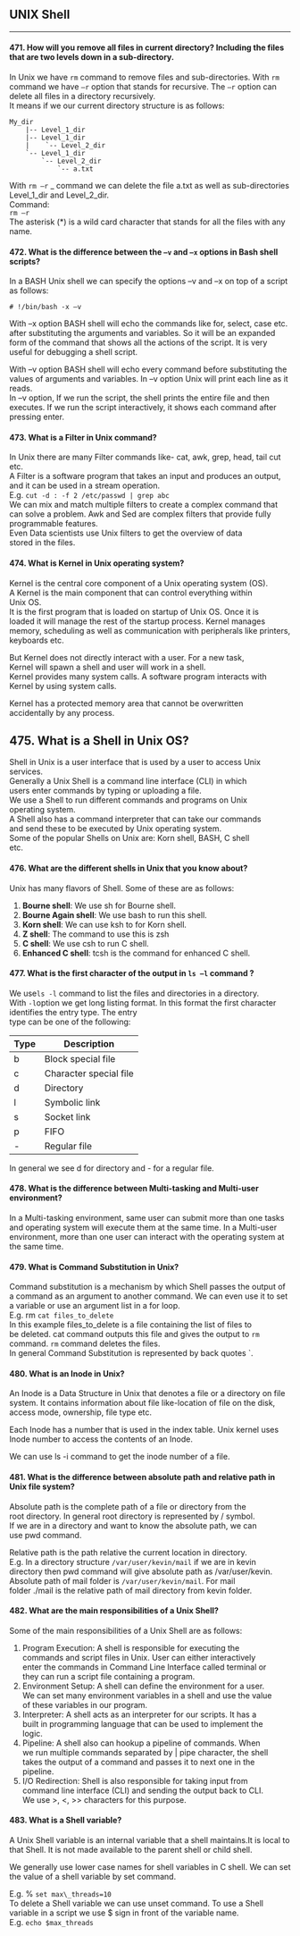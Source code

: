 ## UNIX Shell
******
#### 471. How will you remove all files in current directory? Including the files that are two levels down in a sub-directory.

In Unix we have `rm` command to remove files and sub-directories. With `rm` command we have `–r` option that stands for recursive. The `–r` option can delete all files in a directory recursively.  
It means if we our current directory structure is as follows:

    My_dir
        |-- Level_1_dir
        |-- Level_1_dir
        |    `-- Level_2_dir
        `-- Level_1_dir 
            `-- Level_2_dir
                `-- a.txt

With `rm –r` \_ command we can delete the file a.txt as well as sub-directories Level\_1\_dir and Level\_2\_dir.  
Command:  
`rm –r`  
The asterisk \(\*\) is a wild card character that stands for all the files with any name.

#### 472. What is the difference between the `–v` and `–x` options in Bash shell scripts?

In a BASH Unix shell we can specify the options –v and –x on top of a script as follows:

```shell
# !/bin/bash -x –v
```

With –x option BASH shell will echo the commands like for, select, case etc. after substituting the arguments and variables. So it will be an expanded form of the command that shows all the actions of the script. It is very useful for debugging a shell script.

With –v option BASH shell will echo every command before substituting the values of arguments and variables. In –v option Unix will print each line as it reads.  
In –v option, If we run the script, the shell prints the entire file and then executes. If we run the script interactively, it shows each command after pressing enter.

#### 473. What is a Filter in Unix command?

In Unix there are many Filter commands like- cat, awk, grep, head, tail cut etc.  
A Filter is a software program that takes an input and produces an output, and it can be used in a stream operation.  
E.g. `cut -d : -f 2 /etc/passwd | grep abc`  
We can mix and match multiple filters to create a complex command that can solve a problem. Awk and Sed are complex filters that provide fully programmable features.  
Even Data scientists use Unix filters to get the overview of data  
stored in the files.

#### 474. What is Kernel in Unix operating system?

Kernel is the central core component of a Unix operating system  (OS).  
A Kernel is the main component that can control everything within  
Unix OS.  
It is the first program that is loaded on startup of Unix OS. Once it is  
loaded it will manage the rest of the startup process. Kernel manages memory, scheduling as well as communication with   peripherals like printers, keyboards etc. 

But Kernel does not directly interact with a user. For a new task,   
Kernel will spawn a shell and user will work in a shell.  
Kernel provides many system calls. A software program interacts with Kernel by using system calls.  

Kernel has a protected memory area that cannot be overwritten  
accidentally by any process.

## 475. What is a Shell in Unix OS?

Shell in Unix is a user interface that is used by a user to access Unix  
services.  
Generally a Unix Shell is a command line interface \(CLI\) in which  
users enter commands by typing or uploading a file.  
We use a Shell to run different commands and programs on Unix  
operating system.  
A Shell also has a command interpreter that can take our commands  
and send these to be executed by Unix operating system.  
Some of the popular Shells on Unix are: Korn shell, BASH, C shell  
etc.

#### 476. What are the different shells in Unix that you know about?

Unix has many flavors of Shell. Some of these are as follows:  
1. **Bourne shell**: We use sh for Bourne shell.  
2. **Bourne Again shell**: We use bash to run this shell.  
3. **Korn shell**: We can use ksh to for Korn shell.  
4. **Z shell**: The command to use this is zsh  
5. **C shell**: We use csh to run C shell.  
6. **Enhanced C shell**: tcsh is the command for enhanced C shell.

#### 477. What is the first character of the output in `ls –l` command ?

We use`ls -l` command to list the files and directories in a directory.  
With `-l`option we get long listing format. In this format the first character identifies the entry type. The entry  
type can be one of the following:

| Type | Description            |
| ---- | ---------------------- |
| b    | Block special file     |
| c    | Character special file |
| d    | Directory              |
| l    | Symbolic link          |
| s    | Socket link            |
| p    | FIFO                   |
| -    | Regular file           |

In general we see d for directory and - for a regular file.

#### 478. What is the difference between Multi-tasking and Multi-user environment?

In a Multi-tasking environment, same user can submit more than one tasks and operating system will execute them at the same time. In a Multi-user environment, more than one user can interact with the operating system at the same time.

#### 479. What is Command Substitution in Unix?

Command substitution is a mechanism by which Shell passes the output of a command as an argument to another command. We can even use it to set a variable or use an argument list in a for loop.  
E.g. rm `cat files_to_delete`  
In this example files\_to\_delete is a file containing the list of files to  
be deleted. cat command outputs this file and gives the output to `rm` command. `rm` command deletes the files.  
In general Command Substitution is represented by back quotes \`.

#### 480. What is an Inode in Unix?

An Inode is a Data Structure in Unix that denotes a file or a directory on file system. It contains information about file like-location of file on the disk, access mode, ownership, file type etc.

Each Inode has a number that is used in the index table. Unix kernel uses Inode number to access the contents of an Inode.

We can use ls -i command to get the inode number of a file.

#### 481. What is the difference between absolute path and relative path in Unix file system?

Absolute path is the complete path of a file or directory from the  
root directory. In general root directory is represented by / symbol.  
If we are in a directory and want to know the absolute path, we can  
use pwd command.

Relative path is the path relative the current location in directory.  
E.g. In a directory structure `/var/user/kevin/mail` if we are in kevin  
directory then pwd command will give  absolute path as /var/user/kevin.  
Absolute path of mail folder is `/var/user/kevin/mail`. For mail  
folder ./mail is the relative path of mail directory from kevin folder.

#### 482. What are the main responsibilities of a Unix Shell?

Some of the main responsibilities of a Unix Shell are as follows:  
1. Program Execution: A shell is responsible for executing the  
commands and script files in Unix. User can either interactively  
enter the commands in Command Line Interface called terminal or  
they can run a script file containing a program.  
2. Environment Setup: A shell can define the environment for a user.  
We can set many environment variables in a shell and use the value  
of these variables in our program.  
3. Interpreter: A shell acts as an interpreter for our scripts. It has a  
built in programming language that can be used to implement the  
logic.  
4. Pipeline: A shell also can hookup a pipeline of commands. When  
we run multiple commands separated by \| pipe character, the shell  
takes the output of a command and passes it to next one in the  
pipeline.  
5. I/O Redirection: Shell is also responsible for taking input from  
command line interface \(CLI\) and sending the output back to CLI.  
We use &gt;, &lt;, &gt;&gt; characters for this purpose.

#### 483. What is a Shell variable?

A Unix Shell variable is an internal variable that a shell maintains.It is local to that Shell. It is not made available to the parent shell or child shell.

We generally use lower case names for shell variables in C shell. We can set the value of a shell variable by set command.

E.g. % `set max\_threads=10`  
To delete a Shell variable we can use unset command. To use a Shell variable in a script we use $ sign in front of the variable name.  
E.g. `echo $max_threads`

